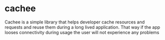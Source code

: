 # cachee
Cachee is a simple library that helps developer cache resources and requests and reuse them during a long lived application. That way if the app looses connectivity during usage the user will not experience any problems

